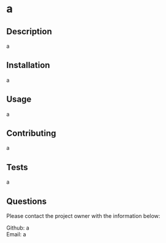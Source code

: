 
  # a
  ## Description
  a
  ## Installation
  a
  ## Usage
  a
  ## Contributing
  a
  ## Tests
  a
  ## 
  []()
  ## Questions
  <p>Please contact the project owner with the information below:</p>
  Github: a <br>
  Email: a
  